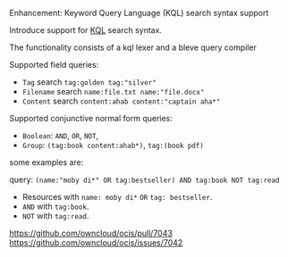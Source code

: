 Enhancement: Keyword Query Language (KQL) search syntax support

Introduce support for [KQL](https://learn.microsoft.com/en-us/sharepoint/dev/general-development/keyword-query-language-kql-syntax-reference) search syntax.

The functionality consists of a kql lexer and a bleve query compiler

Supported field queries:

* `Tag` search `tag:golden tag:"silver"`
* `Filename` search `name:file.txt name:"file.docx"`
* `Content` search `content:ahab content:"captain aha*"`

Supported conjunctive normal form queries:

* `Boolean`: `AND`, `OR`, `NOT`,
* `Group`: `(tag:book content:ahab*)`, `tag:(book pdf)`

some examples are:

query: `(name:"moby di*" OR tag:bestseller) AND tag:book NOT tag:read`

* Resources with `name: moby di*` `OR` `tag: bestseller`.
* `AND` with `tag:book`.
* `NOT` with `tag:read`.

https://github.com/owncloud/ocis/pull/7043
https://github.com/owncloud/ocis/issues/7042
